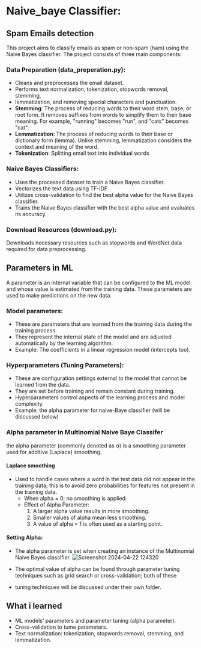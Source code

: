 # Naive_baye Classifier: 
## Spam Emails detection  
This project aims to classify emails as spam or non-spam (ham) using the Naive Bayes classifier. The project consists of three main components:

### Data Preparation (data_preperation.py):
- Cleans and preprocesses the email dataset.
- Performs text normalization, tokenization, stopwords removal, stemming, 
- lemmatization, and removing special characters and punctuation.
- **Stemming**: The process of reducing words to their word stem, base, or root form. It removes suffixes from words to simplify them to their base meaning. For example, "running" becomes "run", and "cats" becomes "cat".
- **Lemmatization**: The process of reducing words to their base or dictionary form (lemma). Unlike stemming, lemmatization considers the context and meaning of the word.
- **Tokenization**: Splitting email text into individual words
### Naive Bayes Classifiers:
- Uses the processed dataset to train a Naive Bayes classifier.
- Vectorizes the text data using TF-IDF
- Utilizes cross-validation to find the best alpha value for the Naive Bayes classifier.
- Trains the Naive Bayes classifier with the best alpha value and evaluates its accuracy.
### Download Resources (download.py):
Downloads necessary resources such as stopwords and WordNet data required for data preprocessing.
## Parameters in ML
A  parameter is an internal variable that can be configured to the ML model
and whose value is estimated from the training data. These parameters are used to make predictions
on the new data.
### Model parameters: 
- These are parameters that are learned from the training data during the training
   process.
- They represent the internal state of the model and are adjusted automatically
  by the learning algorithm.
- Example: The coefficients in a linear regression model (intercepts too). 
### Hyperparameters (Tuning Parameters):
- These are configuration settings external to the model that cannot be learned
  from the data.
- They are set before training and remain constant during training.
- Hyperparameters control aspects of the learning process and model complexity.
- Example: the alpha parameter for naive-Baye classifier (will be discussed below)

### Alpha parameter in Multinomial Naive Baye Classifer
 the alpha parameter (commonly denoted as α) is a smoothing parameter used for 
 additive (Laplace) smoothing.
 #### Laplace smoothing
 - Used to handle cases where a word in the test data did not appear in the training
   data; this is to avoid zero probabilities for features not present in the training data.
   - When alpha = 0; no smoothing is applied.
   - Effect of Alpha Parameter:
     1. A larger alpha value results in more smoothing.
     2. Smaller values of alpha mean less smoothing.
     3. A value of alpha = 1 is often used as a starting point.
    
#### Setting Alpha:
- The alpha parameter is set when creating an instance of the Multinomial Naive Bayes classifier.
 ![Screenshot 2024-04-22 124320](https://github.com/PreciousNosiphoDonkrag/Supervised-Machine-Learning/assets/153648767/06caff15-d561-4be0-aff9-a0aee7560480)

- The optimal value of alpha can be found through parameter tuning techniques such as grid search or cross-validation; both of these
- tuning techniques will be discussed under their own folder.       

   
## What i learned
- ML models' parameters and parameter tuning (alpha parameter).
- Cross-validation to tume parameters.
- Text normalization: tokenization, stopwords removal, stemming, and lemmatization. 
